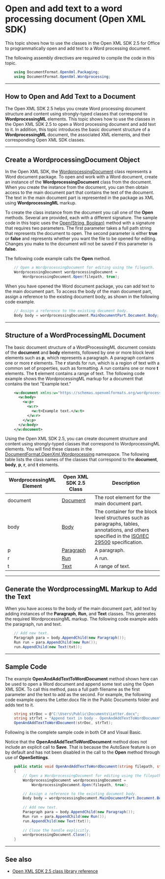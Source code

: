 # Open and add text to a word processing document (Open XML SDK)

This topic shows how to use the classes in the Open XML SDK 2.5 for
Office to programmatically open and add text to a Word processing
document.

The following assembly directives are required to compile the code in
this topic.

```csharp
    using DocumentFormat.OpenXml.Packaging;
    using DocumentFormat.OpenXml.Wordprocessing;
```



--------------------------------------------------------------------------------
## How to Open and Add Text to a Document
The Open XML SDK 2.5 helps you create Word processing document structure
and content using strongly-typed classes that correspond to **WordprocessingML** elements. This topic shows how
to use the classes in the Open XML SDK 2.5 to open a Word processing
document and add text to it. In addition, this topic introduces the
basic document structure of a **WordprocessingML** document, the associated XML
elements, and their corresponding Open XML SDK classes.


--------------------------------------------------------------------------------
## Create a WordprocessingDocument Object
In the Open XML SDK, the [WordprocessingDocument](https://msdn.microsoft.com/library/office/documentformat.openxml.packaging.wordprocessingdocument.aspx) class represents a
Word document package. To open and work with a Word document, create an
instance of the **WordprocessingDocument**
class from the document. When you create the instance from the document,
you can then obtain access to the main document part that contains the
text of the document. The text in the main document part is represented
in the package as XML using **WordprocessingML** markup.

To create the class instance from the document you call one of the **Open** methods. Several are provided, each with a
different signature. The sample code in this topic uses the [Open(String, Boolean)](https://msdn.microsoft.com/library/office/cc562234.aspx) method with a
signature that requires two parameters. The first parameter takes a full
path string that represents the document to open. The second parameter
is either **true** or **false** and represents whether you want the file to
be opened for editing. Changes you make to the document will not be
saved if this parameter is **false**.

The following code example calls the **Open**
method.

```csharp
    // Open a WordprocessingDocument for editing using the filepath.
    WordprocessingDocument wordprocessingDocument = 
        WordprocessingDocument.Open(filepath, true);
```



When you have opened the Word document package, you can add text to the
main document part. To access the body of the main document part, assign
a reference to the existing document body, as shown in the following
code example.

```csharp
    // Assign a reference to the existing document body.
    Body body = wordprocessingDocument.MainDocumentPart.Document.Body;
```



--------------------------------------------------------------------------------
## Structure of a WordProcessingML Document
The basic document structure of a WordProcessingML document consists of
the **document** and **body** elements, followed by one or more block
level elements such as **p**, which represents
a paragraph. A paragraph contains one or more **r** elements. The **r**
stands for run, which is a region of text with a common set of
properties, such as formatting. A run contains one or more **t** elements. The **t**
element contains a range of text. The following code example shows the
WordprocessingML markup for a document that contains the text "Example
text."

```xml
    <w:document xmlns:w="https://schemas.openxmlformats.org/wordprocessingml/2006/main">
      <w:body>
        <w:p>
          <w:r>
            <w:t>Example text.</w:t>
          </w:r>
        </w:p>
      </w:body>
    </w:document>
```

Using the Open XML SDK 2.5, you can create document structure and
content using strongly-typed classes that correspond to WordprocessingML
elements. You will find these classes in the [DocumentFormat.OpenXml.Wordprocessing](https://msdn.microsoft.com/library/office/documentformat.openxml.wordprocessing.aspx)
namespace. The following table lists the class names of the classes that
correspond to the **document**, **body**, **p**, **r**, and **t** elements.

| WordprocessingML Element | Open XML SDK 2.5 Class | Description |
|---|---|---|
| document | [Document](https://msdn.microsoft.com/library/office/documentformat.openxml.wordprocessing.document.aspx) | The root element for the main document part. |
| body | [Body](https://msdn.microsoft.com/library/office/documentformat.openxml.wordprocessing.body.aspx) | The container for the block level structures such as paragraphs, tables, annotations, and others specified in the [ISO/IEC 29500](https://www.iso.org/standard/71691.html) specification. |
| p | [Paragraph](https://msdn.microsoft.com/library/office/documentformat.openxml.wordprocessing.paragraph.aspx) | A paragraph. |
| r | [Run](https://msdn.microsoft.com/library/office/documentformat.openxml.wordprocessing.run.aspx) | A run. |
| t | [Text](https://msdn.microsoft.com/library/office/documentformat.openxml.wordprocessing.text.aspx) | A range of text. |


--------------------------------------------------------------------------------
## Generate the WordprocessingML Markup to Add the Text
When you have access to the body of the main document part, add text by
adding instances of the **Paragraph**, **Run**, and **Text**
classes. This generates the required WordprocessingML markup. The
following code example adds the paragraph, run and text.

```csharp
    // Add new text.
    Paragraph para = body.AppendChild(new Paragraph());
    Run run = para.AppendChild(new Run());
    run.AppendChild(new Text(txt));
```



--------------------------------------------------------------------------------
## Sample Code
The example **OpenAndAddTextToWordDocument**
method shown here can be used to open a Word document and append some
text using the Open XML SDK. To call this method, pass a full path
filename as the first parameter and the text to add as the second. For
example, the following code example opens the Letter.docx file in the
Public Documents folder and adds text to it.

```csharp
    string strDoc = @"C:\Users\Public\Documents\Letter.docx";
    string strTxt = "Append text in body - OpenAndAddTextToWordDocument";
    OpenAndAddTextToWordDocument(strDoc, strTxt);
```



Following is the complete sample code in both C\# and Visual Basic.

Notice that the **OpenAndAddTextToWordDocument** method does not
include an explicit call to **Save**. That is
because the AutoSave feature is on by default and has not been disabled
in the call to the **Open** method through use
of **OpenSettings**.

```csharp
    public static void OpenAndAddTextToWordDocument(string filepath, string txt)
    {   
        // Open a WordprocessingDocument for editing using the filepath.
        WordprocessingDocument wordprocessingDocument = 
            WordprocessingDocument.Open(filepath, true);

        // Assign a reference to the existing document body.
        Body body = wordprocessingDocument.MainDocumentPart.Document.Body;
        
        // Add new text.
        Paragraph para = body.AppendChild(new Paragraph());
        Run run = para.AppendChild(new Run());
        run.AppendChild(new Text(txt));
        
        // Close the handle explicitly.
        wordprocessingDocument.Close();
    }
```



--------------------------------------------------------------------------------
## See also


- [Open XML SDK 2.5 class library reference](/dotnet/api/overview/openxml/)
